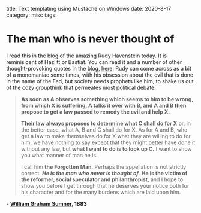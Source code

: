 title: Text templating using Mustache on Windows
date: 2020-8-17
category: misc
tags: 

# The man who is never thought of
I read this in the blog of the amazing Rudy Havenstein today. It is reminisicent of Hazlitt or Bastiat. You can read it and a number of other thought-provoking quotes in the blog, [here](https://rudy.substack.com/p/the-fed-is-government-its-much-more?utm_source=email). Rudy can come across as a bit of a monomaniac some times, with his obsession about the evil that is done in the name of the Fed, but society needs prophets like him, to shake us out of the cozy groupthink that permeates most political debate.
> **As soon as A observes something which seems to him to be wrong, from which X is suffering, A talks it over with B, and A and B then propose to get a law passed to remedy the evil and help X.**
> 
> **Their law always proposes to determine what C shall do for X** or, in the better case, what A, B and C shall do for X. As for A and B, who get a law to make themselves do for X what they are willing to do for him, we have nothing to say except that they might better have done it without any law, but **what I want to do is to look up C.** I want to show you what manner of man he is.
> 
> I call him **the Forgotten Man**. Perhaps the appellation is not strictly correct. _**He is the man who never is thought of.**_ **He is the victim of the reformer, social speculator and philanthropist**, and I hope to show you before I get through that he deserves your notice both for his character and for the many burdens which are laid upon him.

- **[William Graham Sumner](https://substack.com/redirect/28d8aec9-0898-4f95-b679-eec6a7c626f5?r=nmbt "https://substack.com/redirect/28d8aec9-0898-4f95-b679-eec6a7c626f5?r=nmbt"), 1883**

